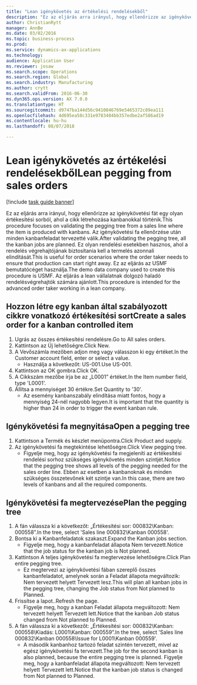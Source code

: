 ```yaml
--- 
title: "Lean igénykövetés az értékelési rendelésekből"
description: "Ez az eljárás arra irányul, hogy ellenőrizze az igénykövetési fát egy olyan értékesítési sorból, ahol a cikk létrehozása kanbanokkal történik."
author: ChristianRytt
manager: AnnBe
ms.date: 03/02/2016
ms.topic: business-process
ms.prod: 
ms.service: dynamics-ax-applications
ms.technology: 
audience: Application User
ms.reviewer: josaw
ms.search.scope: Operations
ms.search.region: Global
ms.search.industry: Manufacturing
ms.author: crytt
ms.search.validFrom: 2016-06-30
ms.dyn365.ops.version: AX 7.0.0
ms.translationtype: HT
ms.sourcegitcommit: d9747ba144d56c9410846769e5465372c89ea111
ms.openlocfilehash: 4d695ea58c331e9783404bb357edbe2af586ad19
ms.contentlocale: hu-hu
ms.lasthandoff: 08/07/2018

---
```

# <a name="lean-pegging-from-sales-orders"></a><span data-ttu-id="cc9a6-103">Lean igénykövetés az értékelési rendelésekből</span><span class="sxs-lookup"><span data-stu-id="cc9a6-103">Lean pegging from sales orders</span></span>

[!include [task guide banner](../../includes/task-guide-banner.md)]

<span data-ttu-id="cc9a6-104">Ez az eljárás arra irányul, hogy ellenőrizze az igénykövetési fát egy olyan értékesítési sorból, ahol a cikk létrehozása kanbanokkal történik.</span><span class="sxs-lookup"><span data-stu-id="cc9a6-104">This procedure focuses on validating the pegging tree from a sales line where the item is produced with kanbans.</span></span> <span data-ttu-id="cc9a6-105">Az igénykövetési fa ellenőrzése után minden kanbanfeladat tervezetté válik.</span><span class="sxs-lookup"><span data-stu-id="cc9a6-105">After validating the pegging tree, all the kanban jobs are planned.</span></span> <span data-ttu-id="cc9a6-106">Ez olyan rendelési esetekben hasznos, ahol a rendelés végrehajtójának biztosítania kell a termelés azonnali elindítását.</span><span class="sxs-lookup"><span data-stu-id="cc9a6-106">This is useful for order scenarios where the order taker needs to ensure that production can start right away.</span></span> <span data-ttu-id="cc9a6-107">Ez az eljárás az USMF bemutatócéget használja.</span><span class="sxs-lookup"><span data-stu-id="cc9a6-107">The demo data company used to create this procedure is USMF.</span></span> <span data-ttu-id="cc9a6-108">Az eljárás a lean vállalatnak dolgozó haladó rendelésvégrehajtók számára ajánlott.</span><span class="sxs-lookup"><span data-stu-id="cc9a6-108">This procedure is intended for the advanced order taker working in a lean company.</span></span>


## <a name="create-a-sales-order-for-a-kanban-controlled-item"></a><span data-ttu-id="cc9a6-109">Hozzon létre egy kanban által szabályozott cikkre vonatkozó értékesítési sort</span><span class="sxs-lookup"><span data-stu-id="cc9a6-109">Create a sales order for a kanban controlled item</span></span>
1. <span data-ttu-id="cc9a6-110">Ugrás az összes értékesítési rendelésre.</span><span class="sxs-lookup"><span data-stu-id="cc9a6-110">Go to All sales orders.</span></span>
2. <span data-ttu-id="cc9a6-111">Kattintson az Új lehetőségre.</span><span class="sxs-lookup"><span data-stu-id="cc9a6-111">Click New.</span></span>
3. <span data-ttu-id="cc9a6-112">A Vevőszámla mezőben adjon meg vagy válasszon ki egy értéket.</span><span class="sxs-lookup"><span data-stu-id="cc9a6-112">In the Customer account field, enter or select a value.</span></span>
    * <span data-ttu-id="cc9a6-113">Használja a következőt: US-001.</span><span class="sxs-lookup"><span data-stu-id="cc9a6-113">Use US-001.</span></span>  
4. <span data-ttu-id="cc9a6-114">Kattintson az OK gombra.</span><span class="sxs-lookup"><span data-stu-id="cc9a6-114">Click OK.</span></span>
5. <span data-ttu-id="cc9a6-115">A Cikkszám mezőbe írja be az „L0001” értéket.</span><span class="sxs-lookup"><span data-stu-id="cc9a6-115">In the Item number field, type 'L0001'.</span></span>
6. <span data-ttu-id="cc9a6-116">Állítsa a mennyiséget 30 értékre.</span><span class="sxs-lookup"><span data-stu-id="cc9a6-116">Set Quantity to '30'.</span></span>
    * <span data-ttu-id="cc9a6-117">Az esemény kanbanszabály elindítása miatt fontos, hogy a mennyiség 24-nél nagyobb legyen.</span><span class="sxs-lookup"><span data-stu-id="cc9a6-117">It is important that the quantity is higher than 24 in order to trigger the event kanban rule.</span></span>  

## <a name="open-a-pegging-tree"></a><span data-ttu-id="cc9a6-118">Igénykövetési fa megnyitása</span><span class="sxs-lookup"><span data-stu-id="cc9a6-118">Open a pegging tree</span></span> 
1. <span data-ttu-id="cc9a6-119">Kattintson a Termék és készlet menüpontra.</span><span class="sxs-lookup"><span data-stu-id="cc9a6-119">Click Product and supply.</span></span>
2. <span data-ttu-id="cc9a6-120">Az igénykövetési fa megtekintése lehetőségre.</span><span class="sxs-lookup"><span data-stu-id="cc9a6-120">Click View pegging tree.</span></span>
    * <span data-ttu-id="cc9a6-121">Figyelje meg, hogy az igénykövetési fa megjeleníti az értékesítési rendelési sorhoz szükséges igénykövetés minden szintjét.</span><span class="sxs-lookup"><span data-stu-id="cc9a6-121">Notice that the pegging tree shows all levels of the pegging needed for the sales order line.</span></span> <span data-ttu-id="cc9a6-122">Ebben az esetben a kanbanoknak és minden szükséges összetevőnek két szintje van.</span><span class="sxs-lookup"><span data-stu-id="cc9a6-122">In this case, there are two levels of kanbans and all the required components.</span></span>  

## <a name="plan-the-pegging-tree"></a><span data-ttu-id="cc9a6-123">Igénykövetési fa megtervezése</span><span class="sxs-lookup"><span data-stu-id="cc9a6-123">Plan the pegging tree</span></span>
1. <span data-ttu-id="cc9a6-124">A fán válassza ki a következőt: „Értékesítési sor: 000832\Kanban: 000558”.</span><span class="sxs-lookup"><span data-stu-id="cc9a6-124">In the tree, select 'Sales line 000832\Kanban 000558'.</span></span>
2. <span data-ttu-id="cc9a6-125">Bontsa ki a Kanbanfeladatok szakaszt.</span><span class="sxs-lookup"><span data-stu-id="cc9a6-125">Expand the Kanban jobs section.</span></span>
    * <span data-ttu-id="cc9a6-126">Figyelje meg, hogy a kanbanfeladat állapota Nem tervezett.</span><span class="sxs-lookup"><span data-stu-id="cc9a6-126">Notice that the job status for the kanban job is Not planned.</span></span>  
3. <span data-ttu-id="cc9a6-127">Kattintson A teljes igénykövetési fa megtervezése lehetőségre.</span><span class="sxs-lookup"><span data-stu-id="cc9a6-127">Click Plan entire pegging tree.</span></span>
    * <span data-ttu-id="cc9a6-128">Ez megtervezi az igénykövetési fában szereplő összes kanbanfeladatot, amelynek során a Feladat állapota megváltozik: Nem tervezett helyett Tervezett lesz.</span><span class="sxs-lookup"><span data-stu-id="cc9a6-128">This will plan all kanban jobs in the pegging tree, changing the Job status from Not planned to Planned.</span></span>  
4. <span data-ttu-id="cc9a6-129">Frissítse a lapot..</span><span class="sxs-lookup"><span data-stu-id="cc9a6-129">Refresh the page.</span></span>
    * <span data-ttu-id="cc9a6-130">Figyelje meg, hogy a kanban Feladat állapota megváltozott: Nem tervezett helyett Tervezett lett.</span><span class="sxs-lookup"><span data-stu-id="cc9a6-130">Notice that the kanban Job status changed from Not planned to Planned.</span></span>  
5. <span data-ttu-id="cc9a6-131">A fán válassza ki a következőt: „Értékesítési sor: 000832\Kanban: 000558\Kiadás: L0001\Kanban: 000559”.</span><span class="sxs-lookup"><span data-stu-id="cc9a6-131">In the tree, select 'Sales line 000832\Kanban 000558\Issue for L0001\Kanban 000559'.</span></span>
    * <span data-ttu-id="cc9a6-132">A második kanbanhoz tartozó feladat szintén tervezett, mivel az egész igénykövetési fa tervezett.</span><span class="sxs-lookup"><span data-stu-id="cc9a6-132">The job for the second kanban is also planned, because the entire pegging tree is planned.</span></span> <span data-ttu-id="cc9a6-133">Figyelje meg, hogy a kanbanfeladat állapota megváltozott: Nem tervezett helyett Tervezett lett.</span><span class="sxs-lookup"><span data-stu-id="cc9a6-133">Notice that the kanban job status is changed from Not planned to Planned.</span></span>  



